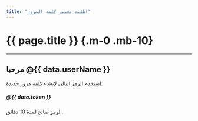 ```yaml
---
title: "طلبت تغيير كلمة المرور!"
---
```


# {{ page.title }} {.m-0 .mb-10}

***

## مرحبا @{{ data.userName }}

استخدم الرمز التالي لإنشاء كلمة مرور جديدة:
##### @{{ data.token }}

الرمز صالح لمدة 10 دقائق.
